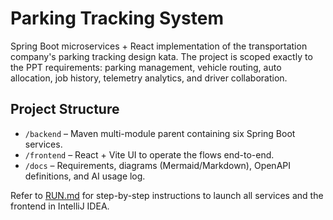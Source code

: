 # Parking Tracking System
Spring Boot microservices + React implementation of the transportation company's parking tracking design kata. The project is scoped exactly to the PPT requirements: parking management, vehicle routing, auto allocation, job history, telemetry analytics, and driver collaboration.

## Project Structure
- `/backend` – Maven multi-module parent containing six Spring Boot services.
- `/frontend` – React + Vite UI to operate the flows end-to-end.
- `/docs` – Requirements, diagrams (Mermaid/Markdown), OpenAPI definitions, and AI usage log.

Refer to [RUN.md](RUN.md) for step-by-step instructions to launch all services and the frontend in IntelliJ IDEA.
